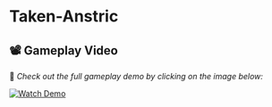 # Taken-Anstric

 ## 📽 Gameplay Video

🎥 _Check out the full gameplay demo by clicking on the image below:_  

[![Watch Demo](https://github.com/user-attachments/assets/045bbd11-7beb-4206-baf5-eef8c0aaabe4)](https://drive.google.com/file/d/17ICoFqD_kgyZn065RM6Ot1U_NOgtjmSL/view?usp=sharing)
